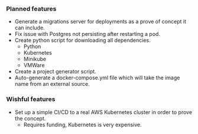 ### Planned features ###
* Generate a migrations server for deployments as a prove of concept it can include.
* Fix issue with Postgres not persisting after restarting a pod.
* Create python script for downloading all dependencies.
  * Python
  * Kubernetes
  * Minikube
  * VMWare
* Create a project generator script.
* Auto-generate a docker-compose.yml file which will take the image name from an external source.

### Wishful features ###
* Set up a simple CI/CD to a real AWS Kubernetes cluster in order to prove the concept.
  * Requires funding, Kubernetes is very expensive.